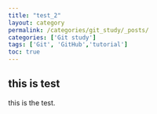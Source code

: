```yaml
---
title: "test_2"
layout: category
permalink: /categories/git_study/_posts/
categories: ['Git study']
tags: ['Git', 'GitHub','tutorial']
toc: true
---
```


## this is test

this is the test.